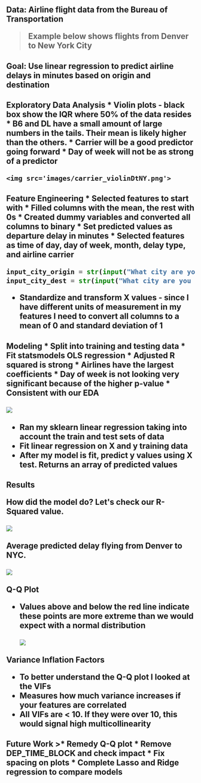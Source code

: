 <h2>Data: Airline flight data from the Bureau of Transportation

>Example below shows flights from Denver to New York City

<h2> Goal: Use linear regression to predict airline delays in minutes based on origin and destination
<h2>Exploratory Data Analysis
* Violin plots - black box show the IQR where 50% of the data resides
* B6 and DL have a small amount of large numbers in the tails. Their mean is likely higher than the others.
* Carrier will be a good predictor going forward
* Day of week will not be as strong of a predictor

 	<img src='images/carrier_violinDtNY.png'>
  [](images/day_of_week_violinDtNY.png)
<h2>Feature Engineering
* Selected features to start with
* Filled columns with the mean, the rest with 0s
* Created dummy variables and converted all columns to binary
* Set predicted values as departure delay in minutes
* Selected features as time of day, day of week, month, delay type, and airline carrier

  ```python
  input_city_origin = str(input("What city are you leaving from?"))
  input_city_dest = str(input("What city are you going to?"))"
  ```

* Standardize and transform X values - since I have different units of measurement in my features I need to convert all columns to a mean of 0 and standard deviation of 1


<h2>Modeling
* Split into training and testing data
* Fit statsmodels OLS regression
* Adjusted R squared is strong
* Airlines have the largest coefficients
* Day of week is not looking very significant because of the higher p-value
* Consistent with our EDA

  ![](./ols_summaryDtNY.png)
* Ran my sklearn linear regression taking into account the train and test sets of data
* Fit linear regression on X and y training data
* After my model is fit, predict y values using X test. Returns an array of predicted values


<h2>Results

How did the model do? Let's check our R-Squared value.


  ![](./test_scoreDtNY2.png)

Average predicted delay flying from Denver to NYC.

  ![](./predicted_meanDtNY2.png)


Q-Q Plot
* Values above and below the red line indicate these points are more extreme than we would expect with a normal distribution


  ![](./qq_pltDtNY.png)


Variance Inflation Factors
* To better understand the Q-Q plot I looked at the VIFs
* Measures how much variance increases if your features are correlated
* All VIFs are < 10. If they were over 10, this would signal high multicollinearity


<h2>Future Work
>* Remedy Q-Q plot
* Remove DEP_TIME_BLOCK and check impact
* Fix spacing on plots
* Complete Lasso and Ridge regression to compare models
